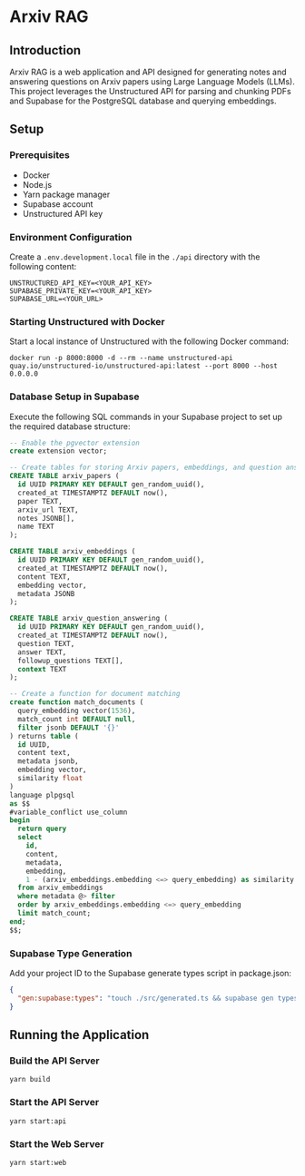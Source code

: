 # Arxiv RAG

## Introduction
Arxiv RAG is a web application and API designed for generating notes and answering questions on Arxiv papers using Large Language Models (LLMs). This project leverages the Unstructured API for parsing and chunking PDFs and Supabase for the PostgreSQL database and querying embeddings.

## Setup

### Prerequisites
- Docker
- Node.js
- Yarn package manager
- Supabase account
- Unstructured API key

### Environment Configuration
Create a `.env.development.local` file in the `./api` directory with the following content:

```shell
UNSTRUCTURED_API_KEY=<YOUR_API_KEY>
SUPABASE_PRIVATE_KEY=<YOUR_API_KEY>
SUPABASE_URL=<YOUR_URL>
```

### Starting Unstructured with Docker

Start a local instance of Unstructured with the following Docker command:

```shell
docker run -p 8000:8000 -d --rm --name unstructured-api quay.io/unstructured-io/unstructured-api:latest --port 8000 --host 0.0.0.0
```

### Database Setup in Supabase

Execute the following SQL commands in your Supabase project to set up the required database structure:

```sql
-- Enable the pgvector extension
create extension vector;

-- Create tables for storing Arxiv papers, embeddings, and question answering data
CREATE TABLE arxiv_papers (
  id UUID PRIMARY KEY DEFAULT gen_random_uuid(),
  created_at TIMESTAMPTZ DEFAULT now(),
  paper TEXT,
  arxiv_url TEXT,
  notes JSONB[],
  name TEXT
);

CREATE TABLE arxiv_embeddings (
  id UUID PRIMARY KEY DEFAULT gen_random_uuid(),
  created_at TIMESTAMPTZ DEFAULT now(),
  content TEXT,
  embedding vector,
  metadata JSONB
);

CREATE TABLE arxiv_question_answering (
  id UUID PRIMARY KEY DEFAULT gen_random_uuid(),
  created_at TIMESTAMPTZ DEFAULT now(),
  question TEXT,
  answer TEXT,
  followup_questions TEXT[],
  context TEXT
);

-- Create a function for document matching
create function match_documents (
  query_embedding vector(1536),
  match_count int DEFAULT null,
  filter jsonb DEFAULT '{}'
) returns table (
  id UUID,
  content text,
  metadata jsonb,
  embedding vector,
  similarity float
)
language plpgsql
as $$
#variable_conflict use_column
begin
  return query
  select
    id,
    content,
    metadata,
    embedding,
    1 - (arxiv_embeddings.embedding <=> query_embedding) as similarity
  from arxiv_embeddings
  where metadata @> filter
  order by arxiv_embeddings.embedding <=> query_embedding
  limit match_count;
end;
$$;
```

### Supabase Type Generation

Add your project ID to the Supabase generate types script in package.json:

```json
{
  "gen:supabase:types": "touch ./src/generated.ts && supabase gen types typescript --schema public > ./src/generated.ts --project-id <YOUR_PROJECT_ID>"
}
```

## Running the Application

### Build the API Server

```shell
yarn build
```

### Start the API Server

```shell
yarn start:api
```

### Start the Web Server

```shell
yarn start:web
```
